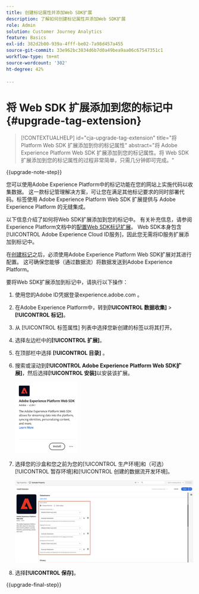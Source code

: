 ```yaml
---
title: 创建标记属性并添加Web SDK扩展
description: 了解如何创建标记属性并添加Web SDK扩展
role: Admin
solution: Customer Journey Analytics
feature: Basics
exl-id: 382d2b00-939a-4fff-be02-7a98d457a455
source-git-commit: 33e962bc3834d6b7d0a49bea9aa06c67547351c1
workflow-type: tm+mt
source-wordcount: '302'
ht-degree: 42%

---
```


# 将 Web SDK 扩展添加到您的标记中 {#upgrade-tag-extension}

<!-- markdownlint-disable MD034 -->

>[!CONTEXTUALHELP]
>id="cja-upgrade-tag-extension"
>title="将 Platform Web SDK 扩展添加到你的标记属性"
>abstract="将 Adobe Experience Platform Web SDK 扩展添加到您的标记属性。将 Web SDK 扩展添加到您的标记属性的过程非常简单，只需几分钟即可完成。"

<!-- markdownlint-enable MD034 -->

{{upgrade-note-step}}

您可以使用Adobe Experience Platform中的标记功能在您的网站上实施代码以收集数据。 这一款标记管理解决方案，可让您在满足其他标记要求的同时部署代码。标签使用 Adobe Experience Platform Web SDK 扩展提供与 Adobe Experience Platform 的无缝集成。

以下信息介绍了如何将Web SDK扩展添加到您的标记中。 有关补充信息，请参阅Experience Platform文档中的[配置Web SDK标记扩展](https://experienceleague.adobe.com/en/docs/experience-platform/tags/extensions/client/web-sdk/web-sdk-extension-configuration)。 Web SDK本身包含[!UICONTROL Adobe Experience Cloud ID服务]，因此您无需将ID服务扩展添加到标记中。

在[创建标记](/help/getting-started/cja-upgrade/cja-upgrade-tag-property.md)之后，必须使用Adobe Experience Platform Web SDK扩展对其进行配置。 这可确保您能够（通过数据流）将数据发送到Adobe Experience Platform。

要将Web SDK扩展添加到标记中，请执行以下操作：

1. 使用您的Adobe ID凭据登录experience.adobe.com 。

1. 在Adobe Experience Platform中，转到&#x200B;**[!UICONTROL 数据收集]** > **[!UICONTROL 标记]**。

1. 从 [!UICONTROL 标签属性] 列表中选择您新创建的标签以将其打开。

1. 选择左边栏中的&#x200B;**[!UICONTROL 扩展]**。

1. 在顶部栏中选择 **[!UICONTROL 目录]** 。

1. 搜索或滚动到&#x200B;**[!UICONTROL Adobe Experience Platform Web SDK扩展]**，然后选择&#x200B;**[!UICONTROL 安装]**&#x200B;以安装该扩展。

   <img src="assets/aepwebsdk-extension.png" width="35%"/>

1. 选择您的沙盒和您之前为您的[!UICONTROL 生产环境]和（可选）[!UICONTROL 暂存环境]和[!UICONTROL 创建的数据流开发环境]。

   ![AEP Web SDK 扩展配置](assets/aepwebsk-extension-datastreams.png)

1. 选择&#x200B;**[!UICONTROL 保存]**。

{{upgrade-final-step}}
